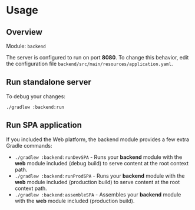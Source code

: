 # Usage

## Overview

Module: `backend`

The server is configured to run on port **8080**.
To change this behavior, edit the configuration file `backend/src/main/resources/application.yaml`.

## Run standalone server

To debug your changes:

```
./gradlew :backend:run
```

## Run SPA application

If you included the Web platform, the backend module provides a few extra Gradle commands:

- `./gradlew :backend:runDevSPA` - Runs your **backend** module with the **web** module included (debug build) to serve content at the root context path.
- `./gradlew :backend:runProdSPA` - Runs your **backend** module with the **web** module included (production build) to serve content at the root context path.
- `./gradlew :backend:assembleSPA` - Assembles your **backend** module with the **web** module included (production build).
